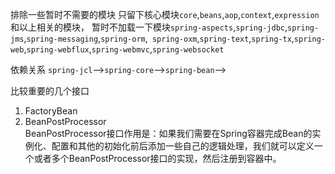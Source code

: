 排除一些暂时不需要的模块
只留下核心模块`core`,`beans`,`aop`,`context`,`expression`和以上相关的模块，
暂时不加载一下模块`spring-aspects`,`spring-jdbc`,`spring-jms`,`spring-messaging`,`spring-orm`,`
spring-oxm`,`spring-text`,`spring-tx`,`spring-web`,`spring-webflux`,`spring-webmvc`,`spring-websocket`

依赖关系
    `spring-jcl`-->`spring-core`-->`spring-bean`-->
    
    
比较重要的几个接口
 1. FactoryBean
 2. BeanPostProcessor   
    BeanPostProcessor接口作用是：如果我们需要在Spring容器完成Bean的实例化、配置和其他的初始化前后添加一些自己的逻辑处理，我们就可以定义一个或者多个BeanPostProcessor接口的实现，然后注册到容器中。     